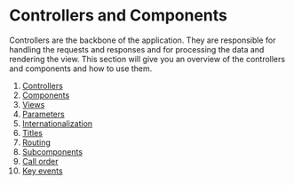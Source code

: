 # Controllers and Components

Controllers are the backbone of the application. 
They are responsible for handling the requests and responses and for processing the data and rendering the view.
This section will give you an overview of the controllers and components and how to use them.

1. [Controllers](1-controllers)
2. [Components](2-components)
3. [Views](3-views)
4. [Parameters](4-parameters)
5. [Internationalization](5-internationalization)
6. [Titles](6-titles)
7. [Routing](7-routing)
8. [Subcomponents](8-subcomponents)
9. [Call order](9-call-order)
10. [Key events](10-key-events)